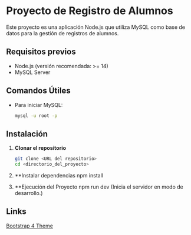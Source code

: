 # Proyecto de Registro de Alumnos

Este proyecto es una aplicación Node.js que utiliza MySQL como base de datos para la gestión de registros de alumnos.

## Requisitos previos

- Node.js (versión recomendada: >= 14)
- MySQL Server

## Comandos Útiles

- Para iniciar MySQL:
  ```bash
  mysql -u root -p

## Instalación

1. **Clonar el repositorio**
   ```bash
   git clone <URL del repositorio>
   cd <directorio_del_proyecto>
   
2. **Instalar dependencias
   npm install

3. **Ejecución del Proyecto
   npm run dev   (Inicia el servidor en modo de desarrollo.)

## Links
[Bootstrap 4 Theme](https://getbootstrap.com/docs/4.0/getting-started/introduction/)

